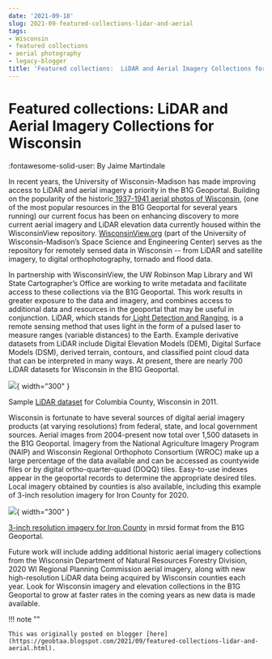 ```yaml
---
date: '2021-09-18'
slug: 2021-09-featured-collections-lidar-and-aerial
tags:
- Wisconsin
- featured collections
- aerial photography
- legacy-blogger
title: 'Featured collections:  LiDAR and Aerial Imagery Collections for Wisconsin'
---
```


# Featured collections:  LiDAR and Aerial Imagery Collections for Wisconsin

:fontawesome-solid-user: By Jaime Martindale

In recent years, the University of Wisconsin-Madison has made improving access to LiDAR and aerial imagery a priority in the B1G Geoportal. Building on the popularity of the historic[ ](https://geo.btaa.org/catalog/F5F3EEF4C-D1EA-4AC8-A2C5-774D21E78D46&sa=D&sntz=1&usg=AFQjCNHxn-8cOiALlredQNPxsfqpQgD_QA)[1937-1941 aerial photos of Wisconsin](https://geo.btaa.org/catalog/F5F3EEF4C-D1EA-4AC8-A2C5-774D21E78D46&sa=D&sntz=1&usg=AFQjCNHxn-8cOiALlredQNPxsfqpQgD_QA), (one of the most popular resources in the B1G Geoportal for several years running) our current focus has been on enhancing discovery to more current aerial imagery and LiDAR elevation data currently housed within the WisconsinView repository. [WisconsinView.org](http://www.google.com/url?q=http://www.wisconsinview.org/F&sa=D&sntz=1&usg=AFQjCNGApJFRzLzdq8O72mdAZLK9n7g5yA) (part of the University of Wisconsin-Madison’s Space Science and Engineering Center) serves as the repository for remotely sensed data in Wisconsin -- from LiDAR and satellite imagery, to digital orthophotography, tornado and flood data. <!-- more --> 

In partnership with WisconsinView, the UW Robinson Map Library and WI State Cartographer’s Office are working to write metadata and facilitate access to these collections via the B1G Geoportal. This work results in greater exposure to the data and imagery, and combines access to additional data and resources in the geoportal that may be useful in conjunction. LiDAR, which stands for[ ](https://oceanservice.noaa.gov/Ffacts/Flidar.html&sa=D&sntz=1&usg=AFQjCNH7Y8_xqCyQlKatgRgamnYD_BiAZQ)[Light Detection and Ranging](https://oceanservice.noaa.gov/Ffacts/Flidar.html&sa=D&sntz=1&usg=AFQjCNH7Y8_xqCyQlKatgRgamnYD_BiAZQ), is a remote sensing method that uses light in the form of a pulsed laser to measure ranges (variable distances) to the Earth. Example derivative datasets from LiDAR include Digital Elevation Models (DEM), Digital Surface Models (DSM), derived terrain, contours, and classified point cloud data that can be interpreted in many ways. At present, there are nearly 700 LiDAR datasets for Wisconsin in the B1G Geoportal. 

[![](https://blogger.googleusercontent.com/img/a/AVvXsEicyNxE0EAhihfu_VJT6G8UFWYfJFWveJFSUcsggFaBKQyZN-uxnTsGK9lsnV0sjYmlGoKVclWXQ0PSJ6gcWQWBDkLYc7GNE1S7Ks9n-oMPoNmKvSQHwfHVX-zdFnMfgzCjQZJnJAmxdzcclIfv_muk4mPRon1LQ_-1JNzH5sDPxDgga6Jeu8wyG_IEYw=w400-h385)](https://blogger.googleusercontent.com/img/a/AVvXsEicyNxE0EAhihfu_VJT6G8UFWYfJFWveJFSUcsggFaBKQyZN-uxnTsGK9lsnV0sjYmlGoKVclWXQ0PSJ6gcWQWBDkLYc7GNE1S7Ks9n-oMPoNmKvSQHwfHVX-zdFnMfgzCjQZJnJAmxdzcclIfv_muk4mPRon1LQ_-1JNzH5sDPxDgga6Jeu8wyG_IEYw=s566){ width="300" }

Sample [LiDAR dataset](https://geo.btaa.org/catalog/F78828a75af8846aeaa01454496fe0a7b_26&sa=D&sntz=1&usg=AFQjCNE45j3FLjqWA4YwOAw7rz0SxIs9eQ) for Columbia County, Wisconsin in 2011. 

Wisconsin is fortunate to have several sources of digital aerial imagery products (at varying resolutions) from federal, state, and local government sources. Aerial images from 2004-present now total over 1,500 datasets in the B1G Geoportal. Imagery from the National Agriculture Imagery Program (NAIP) and Wisconsin Regional Orthophoto Consortium (WROC) make up a large percentage of the data available and can be accessed as countywide files or by digital ortho-quarter-quad (DOQQ) tiles. Easy-to-use indexes appear in the geoportal records to determine the appropriate desired tiles. Local imagery obtained by counties is also available, including this example of 3-inch resolution imagery for Iron County for 2020. 

[![](https://blogger.googleusercontent.com/img/a/AVvXsEgHEtWLw-lDK6AbtFFLo_YnQ48-dZ2Nyz9Xv5USsEyyLsSfHPSi15ifwQxAIKAf3dZAii4fKNWHp6NuC6Rj_fVyrwfhZqshRZZAj2JgwmWbO0vnh6NLchB50kfubvY9LajBdXMalPP1gwx3rEUsxbMYm093BREtBAHhKPq42YGHuKs_gNdYBO5fVyEgsQ=w400-h335)](https://blogger.googleusercontent.com/img/a/AVvXsEgHEtWLw-lDK6AbtFFLo_YnQ48-dZ2Nyz9Xv5USsEyyLsSfHPSi15ifwQxAIKAf3dZAii4fKNWHp6NuC6Rj_fVyrwfhZqshRZZAj2JgwmWbO0vnh6NLchB50kfubvY9LajBdXMalPP1gwx3rEUsxbMYm093BREtBAHhKPq42YGHuKs_gNdYBO5fVyEgsQ=s559){ width="300" }

[3-inch resolution imagery for Iron County](https://geo.btaa.org/catalog/F19537f18-4191-49ce-8720-da854a9b0a62&sa=D&sntz=1&usg=AFQjCNEOzySVywBxg1tb3MR9k5OTEpy7nA) in mrsid format from the B1G Geoportal. 

Future work will include adding additional historic aerial imagery collections from the Wisconsin Department of Natural Resources Forestry Division, 2020 WI Regional Planning Commission aerial imagery, along with new high-resolution LiDAR data being acquired by Wisconsin counties each year. Look for Wisconsin imagery and elevation collections in the B1G Geoportal to grow at faster rates in the coming years as new data is made available.

!!! note ""

	This was originally posted on blogger [here](https://geobtaa.blogspot.com/2021/09/featured-collections-lidar-and-aerial.html).

